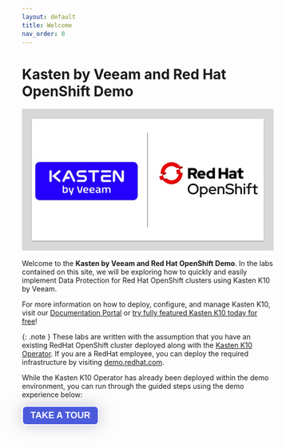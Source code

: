 ```yaml
---
layout: default
title: Welcome
nav_order: 0
---
```


# Kasten by Veeam and Red Hat OpenShift Demo

![Kasten and OpenShift Logos](./assets/images/joint_logo.jpg "Kasten by Veeam and Red Hat OpenShift")

Welcome to the **Kasten by Veeam and Red Hat OpenShift Demo**.  In the labs contained on this site, we will be exploring how to quickly and easily implement Data Protection for Red Hat OpenShift clusters using Kasten K10 by Veeam.

For more information on how to deploy, configure, and manage Kasten K10, visit our [Documentation Portal](https://docs.kasten.io) or [try fully featured Kasten K10 today for free](https://www.kasten.io/free-kubernetes)!

{: .note }
These labs are written with the assumption that you have an existing RedHat OpenShift cluster deployed along with the [Kasten K10 Operator](https://marketplace.redhat.com/en-us/products/kasten-k10).  If you are a RedHat employee, you can deploy the required infrastructure by visiting [demo.redhat.com](https://demo.redhat.com).

While the Kasten K10 Operator has already been deployed within the demo environment, you can run through the guided steps using the demo experience below:

<div>
        <script src="https://js.storylane.io/js/v1/storylane.js"></script>
          <button style="z-index:999999;padding:7px 15px;border-width:2px;border-style:solid;border-radius:8px;font-weight:600;font-size:18px;filter:drop-shadow(0px 0px 15px rgba(26, 19, 72, 0.25));font-family:Guardian Sans, Arial, sans-serif;white-space:nowrap;overflow:hidden;text-overflow:ellipsis;cursor:pointer;background:#4C5BDC;border-color:#FFFFFF;color:#FFFFFF" onclick="Storylane.Play({type: 'popup', demo_type: 'image', width: 2560, height: 1442, scale: '0.95', demo_url: 'https://app.storylane.io/demo/hfr76e40ea6y', padding_bottom: 'calc(56.33% + 27px)'})">TAKE A TOUR</button>
</div>
</div>
